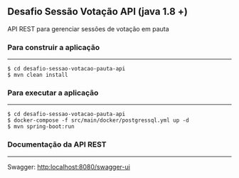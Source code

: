 Desafio Sessão Votação API (java 1.8 +)
------

API REST para gerenciar sessões de votação em pauta

### Para construir a aplicação
-------------------

	$ cd desafio-sessao-votacao-pauta-api
	$ mvn clean install

### Para executar a aplicação
-------------------

	$ cd desafio-sessao-votacao-pauta-api
	$ docker-compose -f src/main/docker/postgressql.yml up -d
	$ mvn spring-boot:run

### Documentação da API REST
-------------------

Swagger: <http:localhost:8080/swagger-ui>
